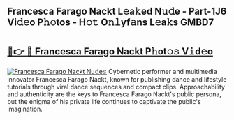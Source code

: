 ## Francesca Farago Nackt L𝚎a𝚔ed N𝚞𝚍e - Part-1J6 Vi𝚍𝚎o P𝚑𝚘tos - H𝚘𝚝 O𝚗𝚕yf𝚊ns L𝚎a𝚔s GMBD7

# <h2><a href="http://kfe82rb.oniu.top/?m=Francesca+Farago+Nackt">🔗👉 🔴 Francesca Farago Nackt P𝚑ot𝚘𝚜 V𝚒d𝚎o</a></h2>

[![Francesca Farago Nackt Nu𝚍e𝚜](https://i.imgur.com/0qMVB7G.gif)](http://kfe82rb.oniu.top/?m=Francesca+Farago+Nackt)
Cybernetic performer and multimedia innovator Francesca Farago Nackt, known for publishing dance and lifestyle tutorials through viral dance sequences and compact clips. Approachability and authenticity are the keys to Francesca Farago Nackt's public persona, but the enigma of his private life continues to captivate the public's imagination.  

